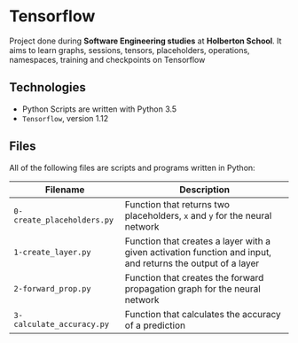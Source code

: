 # Tensorflow

Project done during **Software Engineering studies** at **Holberton School**. It aims to learn graphs, sessions, tensors, placeholders, operations, namespaces, training and checkpoints on Tensorflow

## Technologies
* Python Scripts are written with Python 3.5
* `Tensorflow`, version 1.12

## Files
All of the following files are scripts and programs written in Python:

| Filename | Description |
| -------- | ----------- |
| `0-create_placeholders.py` | Function that returns two placeholders, `x` and `y` for the neural network |
| `1-create_layer.py` | Function that creates a layer with a given activation function and input, and returns the output of a layer |
| `2-forward_prop.py` | Function that creates the forward propagation graph for the neural network |
| `3-calculate_accuracy.py` | Function that calculates the accuracy of a prediction |
